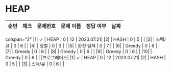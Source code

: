 # HEAP
| 순번 | 체크                          | 문제번호                | 문제 이름 | 정답 여부 |  날짜             |
|------|---|---|------|---|---|
colspan="2"
|1| ✓ | HEAP | 0 | 12 | 2023.07.21|
|2| | HASH | 0 | 5 | |
|3| | 스택/큐 | 0 | 6 | |
|4| | 정렬 | 0 | 3 | |
|5| | 완전 탐색 | 0 | 7 | |
|6| | Greedy | 0 | 6 | |
|7| | Greedy | 0 | 6 | |
|8| | Greedy | 0 | 6 | |
|9| | Greedy | 0 | 6 | |
|10| | Greedy | 0 | 6 | |
|프로그래머스|
|1| ✓ | HEAP | 0 | 12 | 2023.07.21|
|2| | HASH | 0 | 5 | |
|3| | 스택/큐 | 0 | 6 | |